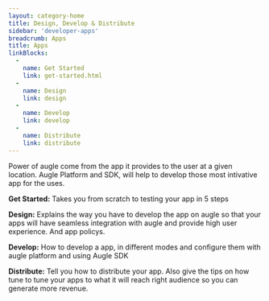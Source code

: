 ```yaml
---
layout: category-home
title: Design, Develop & Distribute
sidebar: 'developer-apps'
breadcrumb: Apps
title: Apps
linkBlocks:
  -
    name: Get Started
    link: get-started.html
  -
    name: Design
    link: design
  -
    name: Develop
    link: develop
  -
    name: Distribute
    link: distribute
---
```

Power of augle come from the app it provides to the user at a given location. Augle Platform and SDK, will help to develop those most intivative app for the uses.

**Get Started:** Takes you from scratch to testing your app in 5 steps

**Design:** Explains the way you have to develop the app on augle so that your apps will have seamless integration with augle and provide high user experience. And app policys.

**Develop:** How to develop a app, in different modes and configure them with augle platform and using Augle SDK

**Distribute:** Tell you how to distribute your app. Also give the tips on how tune to tune your apps to what it will reach right audience so you can generate more revenue.


